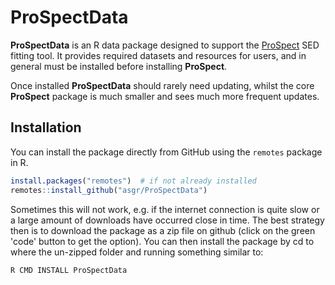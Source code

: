 # ProSpectData

**ProSpectData** is an R data package designed to support the [ProSpect](https://github.com/asgr/ProSpectData) SED fitting tool. It provides required datasets and resources for users, and in general must be installed before installing **ProSpect**.

Once installed **ProSpectData** should rarely need updating, whilst the core **ProSpect** package is much smaller and sees much more frequent updates.

## Installation

You can install the package directly from GitHub using the `remotes` package in R.

```r
install.packages("remotes")  # if not already installed
remotes::install_github("asgr/ProSpectData")
```

Sometimes this will not work, e.g. if the internet connection is quite slow or a large amount of downloads have occurred close in time. The best strategy then is to download the package as a zip file on github (click on the green 'code' button to get the option). You can then install the package by cd to where the un-zipped folder and running something similar to:

```
R CMD INSTALL ProSpectData
```
